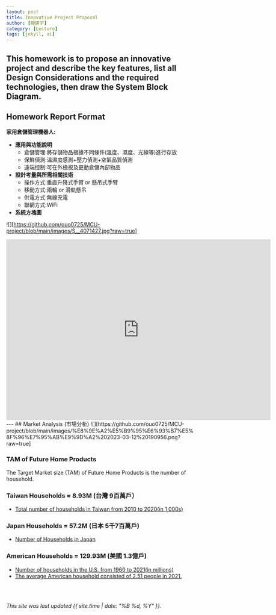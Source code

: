 ```yaml
---
layout: post
title: Innovative Project Proposal
author: [賴建宇]
category: [Lecture]
tags: [jekyll, ai]
---
```


This homework is to propose an innovative project and describe the key features, list all Design Considerations and the required technologies, then draw the System Block Diagram.
---
## Homework Report Format
**家用倉儲管理機器人:**<br>
* **應用與功能說明**
  - 倉儲管理:將存儲物品根據不同條件(溫度、濕度、光線等)進行存放
  - 保鮮偵測:溫濕度感測+壓力偵測+空氣品質偵測
  - 遠端控制:可在外檢視及更動倉儲內部物品
* **設計考量與所需相關技術**
  - 操作方式:垂直升降式手臂 or 懸吊式手臂
  - 移動方式:兩輪 or 滑軌懸吊
  - 供電方式:無線充電
  - 聯網方式:WiFi
* **系統方塊圖**

![][https://github.com/ouo0725/MCU-project/blob/main/images/S__4071427.jpg?raw=true]

<iframe width="703" height="480" src="https://www.youtube.com/embed/oYqmmzrvTr8" title="MHD重負荷 機械手臂第七軸運用 機械手臂滑軌 重負荷滑軌  滾輪滑軌 Heavey Load 翔盛精密 SOARTECH HEPCO台灣" frameborder="0" allow="accelerometer; autoplay; clipboard-write; encrypted-media; gyroscope; picture-in-picture; web-share" allowfullscreen></iframe>
---
## Market Analysis (市場分析)
![][https://github.com/ouo0725/MCU-project/blob/main/images/%E8%9E%A2%E5%B9%95%E6%93%B7%E5%8F%96%E7%95%AB%E9%9D%A2%202023-03-12%20190956.png?raw=true]

### TAM of Future Home Products
The Target Market size (TAM) of Future Home Products is the number of household.<br>

### Taiwan Households = 8.93M (台灣 9百萬戶）
* [Total number of households in Taiwan from 2010 to 2020(in 1,000s)](https://www.statista.com/statistics/330804/taiwan-national-total-number-of-households/#:~:text=By%20the%20end%20of%202020,households%20in%20the%20previous%20year.)

### Japan Households = 57.2M (日本 5千7百萬戶)
* [Number of Households in Japan](https://www.helgilibrary.com/indicators/number-of-households/japan/) 

### American Households = 129.93M (美國 1.3億戶)
* [Number of households in the U.S. from 1960 to 2021(in millions)](https://www.statista.com/statistics/183635/number-of-households-in-the-us/)<br>
* [The average American household consisted of 2.51 people in 2021.](https://www.statista.com/statistics/183648/average-size-of-households-in-the-us/)<br>

<br>
<br>

*This site was last updated {{ site.time | date: "%B %d, %Y" }}.*



